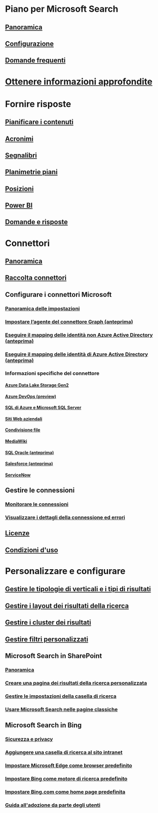 # Piano per Microsoft Search
## [Panoramica](overview-microsoft-search.md)
## [Configurazione](setup-microsoft-search.md)
## [Domande frequenti](faqs.md)
# [Ottenere informazioni approfondite](usage-reports.md)
# Fornire risposte
## [Pianificare i contenuti](plan-your-content.md)
## [Acronimi](manage-acronyms.md)
## [Segnalibri](manage-bookmarks.md)
## [Planimetrie piani](manage-floorplans.md)
## [Posizioni](manage-locations.md)
## [Power BI](manage-powerbi.md)
## [Domande e risposte](manage-qas.md)
# Connettori
## [Panoramica](connectors-overview.md)
## [Raccolta connettori](connectors-gallery.md)
## Configurare i connettori Microsoft
### [Panoramica delle impostazioni](configure-connector.md)
### [Impostare l’agente del connettore Graph (anteprima) ](on-prem-agent.md)
### [Eseguire il mapping delle identità non Azure Active Directory (anteprima)](map-non-aad.md)
### [Eseguire il mapping delle identità di Azure Active Directory (anteprima)](map-aad.md)
### Informazioni specifiche del connettore
#### [Azure Data Lake Storage Gen2](azure-data-lake-connector.md)
#### [Azure DevOps (preview)](azure-devops-connector.md)
#### [SQL di Azure e Microsoft SQL Server](MSSQL-connector.md)
#### [Siti Web aziendali](enterprise-web-connector.md)
#### [Condivisione file](fileshare-connector.md)
#### [MediaWiki](mediawiki-connector.md)
#### [SQL Oracle (anteprima)](OracleSQL-connector.md)
#### [Salesforce (anteprima)](salesforce-connector.md)
#### [ServiceNow](servicenow-connector.md)
## Gestire le connessioni
### [Monitorare le connessioni](manage-connector.md)
### [Visualizzare i dettagli della connessione ed errori](connector-details-errors.md)
## [Licenze](licensing.md)
## [Condizioni d'uso](terms-of-use.md)
# Personalizzare e configurare
## [Gestire le tipologie di verticali e i tipi di risultati](customize-search-page.md)
## [Gestire i layout dei risultati della ricerca](customize-results-layout.md)
## [Gestire i cluster dei risultati](result-cluster.md)
## [Gestire filtri personalizzati](custom-filters.md)
## Microsoft Search in SharePoint
### [Panoramica](get-started-search-in-sharepoint-online.md)
### [Creare una pagina dei risultati della ricerca personalizzata](create-search-results-pages.md)
### [Gestire le impostazioni della casella di ricerca](manage-spo-search-box.md)
### [Usare Microsoft Search nelle pagine classiche](manage-classic-spo-pages.md)
## Microsoft Search in Bing
### [Sicurezza e privacy](security-for-search.md)
### [Aggiungere una casella di ricerca al sito intranet](add-a-search-box-to-your-intranet-site.md)
### [Impostare Microsoft Edge come browser predefinito](/deployedge/edge-default-browser)
### [Impostare Bing come motore di ricerca predefinito](set-default-search-engine.md)
### [Impostare Bing.com come home page predefinita](set-default-homepage.md)
### [Guida all'adozione da parte degli utenti](user-adoption-guide.md)
